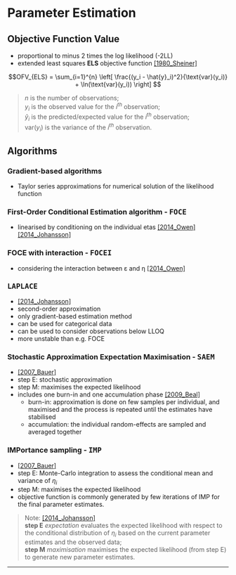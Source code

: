 # Parameter Estimation
## Objective Function Value
* proportional to minus 2 times the log likelihood (-2LL)
* extended least squares **ELS** objective function [[1980_Sheiner]](https://doi.org/10.1007/bf01060053)

$$OFV_{ELS} = \sum_{i=1}^{n} \left[ \frac{(y_i - \hat{y}_i)^2}{\text{var}(y_i)} + \ln(\text{var}(y_i)) \right] $$

> $n$ is the number of observations; <br>
> $y_i$ is the observed value for the $i^{th}$ observation; <br>
> $\hat{y}_i$ is the predicted/expected value for the $i^{th}$ observation; <br>
> $\text{var}(y_i)$ is the variance of the $i^{th}$ observation.



## Algorithms
### Gradient-based algorithms
  * Taylor series approximations for numerical solution of the likelihood function
### First-Order Conditional Estimation algorithm - <kbd>**FOCE**</kbd>
* linearised by conditioning on the individual etas [[2014_Owen]](https://doi.org/10.1038%2Fpsp.2014.51) [[2014_Johansson]](https://doi.org/10.1007/s10928-014-9359-z)
### FOCE with interaction - <kbd>**FOCEI**</kbd>
* considering the interaction between ε and η [[2014_Owen]](https://doi.org/10.1038%2Fpsp.2014.51)
### <kbd>**LAPLACE**</kbd>
* [[2014_Johansson]](https://doi.org/10.1007/s10928-014-9359-z)
* second-order approximation
* only gradient-based estimation method 
* can be used for categorical data
* can be used to consider observations below LLOQ
* more unstable than e.g. FOCE
### Stochastic Approximation Expectation Maximisation - <kbd>**SAEM**</kbd>
* [[2007_Bauer]](https://doi.org/10.1208/aapsj0901007)
* step E: stochastic approximation
* step M: maximises the expected likelihood
* includes one burn-in and one accumulation phase [[2009_Beal]](https://www.semanticscholar.org/paper/NONMEM-User%E2%80%99s-Guides.-(1989%E2%80%932009)-Beal-Boeckmann/1964357daa9975ac959840262a810b2e0b39c8f4)
  * burn-in: approximation is done on few samples per individual, and maximised and the process is repeated until the estimates have stabilised
  * accumulation: the individual random-effects are sampled and averaged together
### IMPortance sampling - <kbd>**IMP**</kbd>
* [[2007_Bauer]](https://doi.org/10.1208/aapsj0901007)
* step E: Monte-Carlo integration to assess the conditional mean and variance of $η_i$
* step M: maximises the expected likelihood
* objective function is commonly generated by few iterations of IMP for the final parameter estimates.

> Note: [[2014_Johansson]](https://doi.org/10.1007/s10928-014-9359-z) <br>
> **step E** *expectation* evaluates the expected likelihood with respect to the conditional distribution of $η_i$ based on the current parameter estimates and the observed data; <br>
> **step M** *maximisation* maximises the expected likelihood (from step E) to generate new parameter estimates.

---

